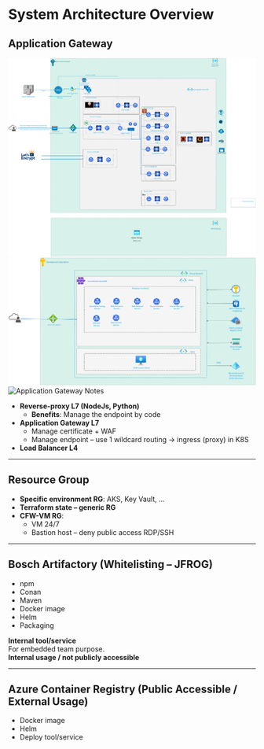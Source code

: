 # System Architecture Overview

## Application Gateway

![Architecture Diagram 1](1.png)
![Architecture Diagram 2](2.png)
![Application Gateway Notes](3.png)

- **Reverse-proxy L7 (NodeJs, Python)**  
  - **Benefits**: Manage the endpoint by code
- **Application Gateway L7**  
  - Manage certificate + WAF  
  - Manage endpoint – use 1 wildcard routing → ingress (proxy) in K8S
- **Load Balancer L4**

---

## Resource Group

- **Specific environment RG**: AKS, Key Vault, ...
- **Terraform state – generic RG**
- **CFW-VM RG**:  
  - VM 24/7  
  - Bastion host – deny public access RDP/SSH

---

## Bosch Artifactory (Whitelisting – JFROG)

- npm
- Conan
- Maven
- Docker image
- Helm
- Packaging

**Internal tool/service**  
For embedded team purpose.  
**Internal usage / not publicly accessible**

---

## Azure Container Registry (Public Accessible / External Usage)

- Docker image
- Helm
- Deploy tool/service
